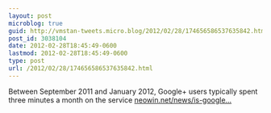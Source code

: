 ```yaml
---
layout: post
microblog: true
guid: http://vmstan-tweets.micro.blog/2012/02/28/174656586537635842.html
post_id: 3038104
date: 2012-02-28T18:45:49-0600
lastmod: 2012-02-28T18:45:49-0600
type: post
url: /2012/02/28/174656586537635842.html
---
```

Between September 2011 and January 2012, Google+ users typically spent three minutes a month on the service <a href="http://www.neowin.net/news/is-google-a-virtual-ghost-town">neowin.net/news/is-google…</a>
